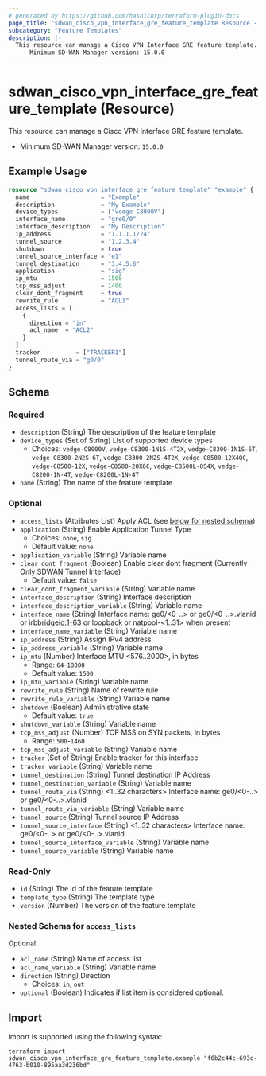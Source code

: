 ```yaml
---
# generated by https://github.com/hashicorp/terraform-plugin-docs
page_title: "sdwan_cisco_vpn_interface_gre_feature_template Resource - terraform-provider-sdwan"
subcategory: "Feature Templates"
description: |-
  This resource can manage a Cisco VPN Interface GRE feature template.
    - Minimum SD-WAN Manager version: 15.0.0
---
```


# sdwan_cisco_vpn_interface_gre_feature_template (Resource)

This resource can manage a Cisco VPN Interface GRE feature template.
  - Minimum SD-WAN Manager version: `15.0.0`

## Example Usage

```terraform
resource "sdwan_cisco_vpn_interface_gre_feature_template" "example" {
  name                    = "Example"
  description             = "My Example"
  device_types            = ["vedge-C8000V"]
  interface_name          = "gre0/0"
  interface_description   = "My Description"
  ip_address              = "1.1.1.1/24"
  tunnel_source           = "1.2.3.4"
  shutdown                = true
  tunnel_source_interface = "e1"
  tunnel_destination      = "3.4.5.6"
  application             = "sig"
  ip_mtu                  = 1500
  tcp_mss_adjust          = 1400
  clear_dont_fragment     = true
  rewrite_rule            = "ACL1"
  access_lists = [
    {
      direction = "in"
      acl_name  = "ACL2"
    }
  ]
  tracker          = ["TRACKER1"]
  tunnel_route_via = "g0/0"
}
```

<!-- schema generated by tfplugindocs -->
## Schema

### Required

- `description` (String) The description of the feature template
- `device_types` (Set of String) List of supported device types
  - Choices: `vedge-C8000V`, `vedge-C8300-1N1S-4T2X`, `vedge-C8300-1N1S-6T`, `vedge-C8300-2N2S-6T`, `vedge-C8300-2N2S-4T2X`, `vedge-C8500-12X4QC`, `vedge-C8500-12X`, `vedge-C8500-20X6C`, `vedge-C8500L-8S4X`, `vedge-C8200-1N-4T`, `vedge-C8200L-1N-4T`
- `name` (String) The name of the feature template

### Optional

- `access_lists` (Attributes List) Apply ACL (see [below for nested schema](#nestedatt--access_lists))
- `application` (String) Enable Application Tunnel Type
  - Choices: `none`, `sig`
  - Default value: `none`
- `application_variable` (String) Variable name
- `clear_dont_fragment` (Boolean) Enable clear dont fragment (Currently Only SDWAN Tunnel Interface)
  - Default value: `false`
- `clear_dont_fragment_variable` (String) Variable name
- `interface_description` (String) Interface description
- `interface_description_variable` (String) Variable name
- `interface_name` (String) Interface name: ge0/<0-..> or ge0/<0-..>.vlanid or irb<bridgeid:1-63> or loopback<string> or natpool-<1..31> when present
- `interface_name_variable` (String) Variable name
- `ip_address` (String) Assign IPv4 address
- `ip_address_variable` (String) Variable name
- `ip_mtu` (Number) Interface MTU <576..2000>, in bytes
  - Range: `64`-`18000`
  - Default value: `1500`
- `ip_mtu_variable` (String) Variable name
- `rewrite_rule` (String) Name of rewrite rule
- `rewrite_rule_variable` (String) Variable name
- `shutdown` (Boolean) Administrative state
  - Default value: `true`
- `shutdown_variable` (String) Variable name
- `tcp_mss_adjust` (Number) TCP MSS on SYN packets, in bytes
  - Range: `500`-`1460`
- `tcp_mss_adjust_variable` (String) Variable name
- `tracker` (Set of String) Enable tracker for this interface
- `tracker_variable` (String) Variable name
- `tunnel_destination` (String) Tunnel destination IP Address
- `tunnel_destination_variable` (String) Variable name
- `tunnel_route_via` (String) <1..32 characters> Interface name: ge0/<0-..> or ge0/<0-..>.vlanid
- `tunnel_route_via_variable` (String) Variable name
- `tunnel_source` (String) Tunnel source IP Address
- `tunnel_source_interface` (String) <1..32 characters> Interface name: ge0/<0-..> or ge0/<0-..>.vlanid
- `tunnel_source_interface_variable` (String) Variable name
- `tunnel_source_variable` (String) Variable name

### Read-Only

- `id` (String) The id of the feature template
- `template_type` (String) The template type
- `version` (Number) The version of the feature template

<a id="nestedatt--access_lists"></a>
### Nested Schema for `access_lists`

Optional:

- `acl_name` (String) Name of access list
- `acl_name_variable` (String) Variable name
- `direction` (String) Direction
  - Choices: `in`, `out`
- `optional` (Boolean) Indicates if list item is considered optional.

## Import

Import is supported using the following syntax:

```shell
terraform import sdwan_cisco_vpn_interface_gre_feature_template.example "f6b2c44c-693c-4763-b010-895aa3d236bd"
```

